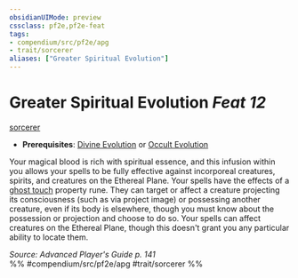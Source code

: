 ```yaml
---
obsidianUIMode: preview
cssclass: pf2e,pf2e-feat
tags:
- compendium/src/pf2e/apg
- trait/sorcerer
aliases: ["Greater Spiritual Evolution"]
---
```

# Greater Spiritual Evolution  *Feat 12*  
[sorcerer](/rules/traits/sorcerer.md)  

- **Prerequisites**: [Divine Evolution](/compendium/feats/divine-evolution.md) or [Occult Evolution](/compendium/feats/occult-evolution.md)

Your magical blood is rich with spiritual essence, and this infusion within you allows your spells to be fully effective against incorporeal creatures, spirits, and creatures on the Ethereal Plane. Your spells have the effects of a [ghost touch](/compendium/equipment/items/ghost-touch.md) property rune. They can target or affect a creature projecting its consciousness (such as via project image) or possessing another creature, even if its body is elsewhere, though you must know about the possession or projection and choose to do so. Your spells can affect creatures on the Ethereal Plane, though this doesn't grant you any particular ability to locate them.

*Source: Advanced Player's Guide p. 141*  
%% #compendium/src/pf2e/apg #trait/sorcerer %%